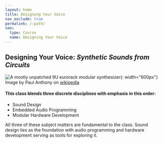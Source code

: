 ```yaml
---
layout: home
title: Designing Your Voice
nav_exclude: true
permalink: /:path/
seo:
  type: Course
  name: Designing Your Voice
---
```


## Designing Your Voice: _Synthetic Sounds from Circuits_

![A mostly unpatched 9U eurorack modular synthesizer](https://upload.wikimedia.org/wikipedia/commons/e/e2/Eurorack_Modular_Synthesizer.jpg){: width="600px"}  
Image by Paul Anthony on [wikipedia](https://en.wikipedia.org/wiki/Eurorack#/media/File:Eurorack_Modular_Synthesizer.jpg_)

#### This class blends three discrete disciplines with emphasis in this order:

- Sound Design
- Embedded Audio Programming
- Modular Hardware Development

All three of these subject matters are fundamental to the class. Sound design lies as the foundation with audio programming and hardware development serving as tools for exploring it.
